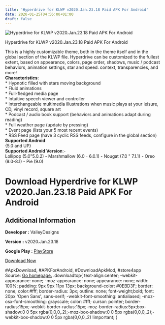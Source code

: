 ```yaml
---
title: 'Hyperdrive for KLWP v2020.Jan.23.18 Paid APK For Android'
date: 2020-01-25T04:56:00+01:00
draft: false
---
```


![Hyperdrive for KLWP v2020.Jan.23.18 Paid APK For Android](https://i0.wp.com/apkhome.net/wp-content/uploads/2020/01/Hyperdrive-for-KLWP-v2020.Jan_.23.18-Paid.png "Hyperdrive for KLWP v2020.Jan.23.18 Paid APK For Android")

  

Hyperdrive for KLWP v2020.Jan.23.18 Paid APK For Android

This is a highly customizable theme, both in the theme itself and in the global section of the KLWP file. Hyperdrive can be customized to the fullest extent, based on appearance, colors, page order, shadows, music / podcast behaviors, animation settings, star and speed. context, transparencies, and more!  
**Characteristics:**  
\* Hypnotic filled with stars moving background  
\* Fluid animations  
\* Full-fledged media page  
\* Intuitive speech viewer and controller  
\* Interchangeable multimedia illustrations when music plays at your leisure, CD, vinyl record, square art  
\* Podcast / audio book support (behaviors and animations adapt during reading)  
\* Full weather page (update by pressing)  
\* Event page (lists your 5 most recent events)  
\* RSS Feed page (have 3 cyclic RSS feeds, configure in the global section)  
**Supported Android**  
{5.0 and UP}  
**Supported Android Version**:-  
Lollipop (5.0"5.0.2) - Marshmallow (6.0 - 6.0.1) - Nougat (7.0 " 7.1.1) - Oreo (8.0-8.1) - Pie (9.0)

Download Hyperdrive for KLWP v2020.Jan.23.18 Paid APK For Android
=================================================================

Additional Information
----------------------

**Developer :** ValleyDesigns

**Version :** v2020.Jan.23.18

**Google Play :** [PlayStore](https://play.google.com/store/apps/details?id=hyperdriveforklwp.pack)

  

[Download Now](https://store4app.co/post/hyperdrive-for-klwp-v2020-jan-23-18-paid-apk-for-android_1579884624)

  
#ApkDownload, #APKForAndroid, #DownloadApkMod, #store4app  
Source: [Go homepage.](https://store4app.co/post/hyperdrive-for-klwp-v2020-jan-23-18-paid-apk-for-android_1579884624) .downloadtop{ text-align:center; -webkit-appearance: none; -moz-appearance: none; appearance: none; width: 100%; padding: 9px 9px 11px 13px; background-color: #0EBD3F; border: none; color:#fff; border-radius: 3px; outline: none; font-weight;bold; font: 20px 'Open Sans', sans-serif; -webkit-font-smoothing: antialiased; -moz-osx-font-smoothing: grayscale; color: #fff; cursor: pointer; border-radius:15px;-webkit-border-radius:15px;-moz-border-radius:5px;box-shadow:0 0 5px rgba(0,0,0,.2);-moz-box-shadow:0 0 5px rgba(0,0,0,.2);-webkit-box-shadow:0 0 5px rgba(0,0,0,.2) !important; }